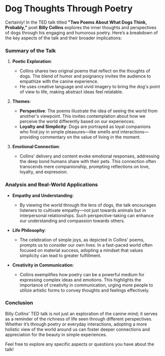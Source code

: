 # **Dog Thoughts Through Poetry**

Certainly! In the TED talk titled **"Two Poems About What Dogs Think, Probably,"** poet **Billy Collins** explores the inner thoughts and perspectives of dogs through his engaging and humorous poetry. Here’s a breakdown of the key aspects of the talk and their broader implications:

### Summary of the Talk

1. **Poetic Exploration**:
   - Collins shares two original poems that reflect on the thoughts of dogs. The blend of humor and poignancy invites the audience to empathize with the canine experience.
   - He uses creative language and vivid imagery to bring the dog's point of view to life, making abstract ideas feel relatable.

2. **Themes**:
   - **Perspective**: The poems illustrate the idea of seeing the world from another's viewpoint. This invites contemplation about how we perceive the world differently based on our experiences.
   - **Loyalty and Simplicity**: Dogs are portrayed as loyal companions who find joy in simple pleasures—like smells and interactions—providing commentary on the value of living in the moment.

3. **Emotional Connection**:
   - Collins’ delivery and content evoke emotional responses, addressing the deep bond humans share with their pets. This connection often transcends mere companionship, prompting reflections on love, loyalty, and expression.

### Analysis and Real-World Applications

- **Empathy and Understanding**:
  - By viewing the world through the lens of dogs, the talk encourages listeners to cultivate empathy—not just towards animals but in interpersonal relationships. Such perspective-taking can enhance our understanding and compassion towards others.

- **Life Philosophy**:
  - The celebration of simple joys, as depicted in Collins' poems, prompts us to consider our own lives. In a fast-paced world often focused on material success, adopting a mindset that values simplicity can lead to greater fulfillment.

- **Creativity in Communication**:
  - Collins exemplifies how poetry can be a powerful medium for expressing complex ideas and emotions. This highlights the importance of creativity in communication, urging more people to utilize artistic forms to convey thoughts and feelings effectively.

### Conclusion

Billy Collins’ TED talk is not just an exploration of the canine mind; it serves as a reminder of the richness of life seen through different perspectives. Whether it’s through poetry or everyday interactions, adopting a more holistic view of the world around us can foster deeper connections and appreciation for the beauty in simple experiences. 

Feel free to explore any specific aspects or questions you have about the talk!